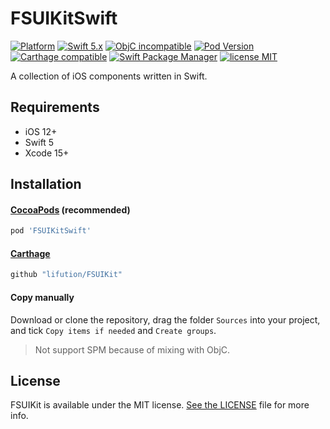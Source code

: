 # FSUIKitSwift

[![Platform](https://img.shields.io/badge/Platform-iOS-yellowgreen)](https://img.shields.io/badge/Platform-iOS-yellowgreen)
[![Swift 5.x](https://img.shields.io/badge/Swift-5.x-orange.svg?style=flat)](https://developer.apple.com/swift/)
[![ObjC incompatible](https://img.shields.io/badge/ObjC-incompatible-red)](https://img.shields.io/badge/ObjC-incompatible-red)
[![Pod Version](https://img.shields.io/cocoapods/v/FSUIKitSwift.svg)](https://cocoapods.org/pods/FSUIKitSwift)
[![Carthage compatible](https://img.shields.io/badge/Carthage-compatible-4BC51D.svg?style=flat)](https://github.com/Carthage/Carthage)
[![Swift Package Manager](https://img.shields.io/badge/Swift_Package_Manager-incompatible-red)](https://img.shields.io/badge/Swift_Package_Manager-incompatible-red)
[![license MIT](https://img.shields.io/cocoapods/l/FSUIKitSwift.svg)](https://github.com/lifution/FSUIKit/blob/main/LICENSE)

A collection of iOS components written in Swift.

## Requirements

* iOS 12+
* Swift 5
* Xcode 15+

## Installation

#### [CocoaPods](http://cocoapods.org) (recommended)

```ruby
pod 'FSUIKitSwift'
```

#### [Carthage](https://github.com/Carthage/Carthage)

````bash
github "lifution/FSUIKit"
````

#### Copy manually

Download or clone the repository, drag the folder `Sources` into your project, and tick `Copy items if needed` and `Create groups`.

> Not support SPM because of mixing with ObjC.

## License

FSUIKit is available under the MIT license. [See the LICENSE](https://github.com/lifution/FSUIKit/blob/main/LICENSE) file for more info.
